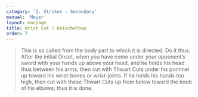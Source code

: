 ```yaml
---
category: '2. Strikes - Secondary'
manual: 'Meyer'
layout: manpage
title: Wrist Cut / Kniechelhau
order: 7
---
```


> This is so called from the body part to which it is directed. Do it thus: After the initial Onset, when you have come under your opponent’s sword with your hands up above your head, and he holds his head thus between his arms, then cut with Thwart Cuts under his pommel up toward his wrist-bones or wrist-joints. If he holds his hands too high, then cut with these Thwart Cuts up from below toward the knob of his elbows; thus it is done.